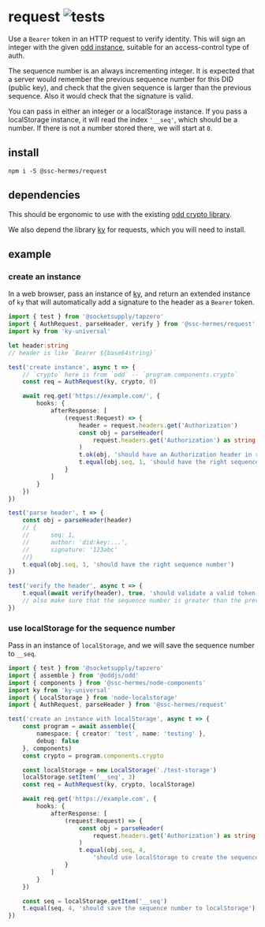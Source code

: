 # request ![tests](https://github.com/ssc-hermes/request/actions/workflows/nodejs.yml/badge.svg)

Use a `Bearer` token in an HTTP request to verify identity. This will sign an integer with the given [odd instance](https://github.com/oddsdk/ts-odd/blob/main/src/components/crypto/implementation.ts#L14), suitable for an access-control type of auth.

The sequence number is an always incrementing integer. It is expected that a server would remember the previous sequence number for this DID (public key), and check that the given sequence is larger than the previous sequence. Also it would check that the signature is valid.

You can pass in either an integer or a localStorage instance. If you pass a localStorage instance, it will read the index `'__seq'`, which should be a number. If there is not a number stored there, we will start at `0`.

## install
```
npm i -S @ssc-hermes/request
```

## dependencies
This should be ergonomic to use with the existing [odd crypto library](https://github.com/oddsdk/ts-odd).

We also depend the library [ky](https://github.com/sindresorhus/ky) for requests, which you will need to install.

## example

### create an instance
In a web browser, pass an instance of [ky](https://github.com/sindresorhus/ky), and return an extended instance of `ky` that will automatically add a signature to the header as a `Bearer` token.

```ts
import { test } from '@socketsupply/tapzero'
import { AuthRequest, parseHeader, verify } from '@ssc-hermes/request'
import ky from 'ky-universal'

let header:string
// header is like `Bearer ${base64string}`

test('create instance', async t => {
    // `crypto` here is from `odd` -- `program.components.crypto`
    const req = AuthRequest(ky, crypto, 0)

    await req.get('https://example.com/', {
        hooks: {
            afterResponse: [
                (request:Request) => {
                    header = request.headers.get('Authorization')
                    const obj = parseHeader(
                        request.headers.get('Authorization') as string
                    )
                    t.ok(obj, 'should have an Authorization header in request')
                    t.equal(obj.seq, 1, 'should have the right sequence')
                }
            ]
        }
    })
})

test('parse header', t => {
    const obj = parseHeader(header)
    // {
    //      seq: 1,
    //      author: 'did:key:...',
    //      signature: '123abc'
    //}
    t.equal(obj.seq, 1, 'should have the right sequence number')
})

test('verify the header', async t => {
    t.equal(await verify(header), true, 'should validate a valid token')
    // also make sure that the sequence number is greater than the previous
})
```

### use localStorage for the sequence number
Pass in an instance of `localStorage`, and we will save the sequence number to `__seq`.

```ts
import { test } from '@socketsupply/tapzero'
import { assemble } from '@oddjs/odd'
import { components } from '@ssc-hermes/node-components'
import ky from 'ky-universal'
import { LocalStorage } from 'node-localstorage'
import { AuthRequest, parseHeader } from '@ssc-hermes/request'

test('create an instance with localStorage', async t => {
    const program = await assemble({
        namespace: { creator: 'test', name: 'testing' },
        debug: false
    }, components)
    const crypto = program.components.crypto

    const localStorage = new LocalStorage('./test-storage')
    localStorage.setItem('__seq', 3)
    const req = AuthRequest(ky, crypto, localStorage)

    await req.get('https://example.com', {
        hooks: {
            afterResponse: [
                (request:Request) => {
                    const obj = parseHeader(
                        request.headers.get('Authorization') as string
                    )
                    t.equal(obj.seq, 4,
                        'should use localStorage to create the sequence')
                }
            ]
        }
    })

    const seq = localStorage.getItem('__seq')
    t.equal(seq, 4, 'should save the sequence number to localStorage')
})
```

